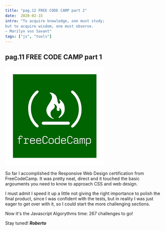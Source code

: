 ```yaml
---
title: "pag.12 FREE CODE CAMP part 2"
date:  2020-02-15
intro: "To acquire knowledge, one must study;
but to acquire wisdom, one must observe.
― Marilyn vos Savant"
tags: ["js", "tools"]
---
```


## pag.11 FREE CODE CAMP part 1

![fcc](../images/blogfreecodecamp.png)

So far I accomplished the Responsive Web Design certification from FreeCodeCamp. It was pretty neat, direct and it touched the basic argouments you need to know to approach CSS and web design.

I must admit I speed it up a little not giving the right importance to polish the final product, since I was confident with the tests, but in reality I was just eager to get over with it, so I could start the more challenging sections.

Now it's the Javascript Algorythms time: 267 challenges to go!

Stay tuned!
***Roberto***